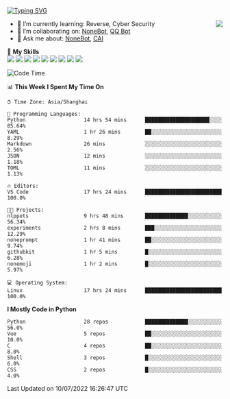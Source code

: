 [![Typing SVG](https://readme-typing-svg.herokuapp.com?size=25&duration=2500&color=8C43EA&vCenter=true&width=200&height=40&lines=Hi+there+%F0%9F%91%8B%F0%9F%8F%BB;I'm+yanyongyu)](https://git.io/typing-svg)

<a href="#">
  <img align="right" src="https://github-readme-stats.vercel.app/api?username=yanyongyu&count_private=true&show_icons=true&bg_color=15,f2f7fd,E0EAFC" />
</a>

- 🌱 I’m currently learning: Reverse, Cyber Security
- 👯 I’m collaborating on: [NoneBot](https://github.com/nonebot), [QQ Bot](https://github.com/Mrs4s/go-cqhttp)
- 💬 Ask me about: [NoneBot](https://github.com/nonebot), [CAI](https://github.com/cscs181/CAI)

🌟 **My Skills**  
![](https://img.shields.io/badge/-Python-3e74a2?style=flat-square&logo=Python&logoColor=fff)
![](https://img.shields.io/badge/-Node.js-339933?style=flat-square&logo=Node.js&logoColor=fff)
![](https://img.shields.io/badge/-Vue-4fc08d?style=flat-square&logo=Vue.js&logoColor=fff)
![](https://img.shields.io/badge/-React-2d98ce?style=flat-square&logo=React&logoColor=fff)
![](https://img.shields.io/badge/-Docker-2496ED?style=flat-square&logo=Docker&logoColor=fff)
![](https://img.shields.io/badge/-Linux-000000?style=flat-square&logo=Linux&logoColor=fff)
![](https://img.shields.io/badge/-MySQL-4479A1?style=flat-square&logo=MySQL&logoColor=fff)
![](https://img.shields.io/badge/-Redis-DC382D?style=flat-square&logo=Redis&logoColor=fff)
![](https://img.shields.io/badge/-MongoDB-47A248?style=flat-square&logo=MongoDB&logoColor=fff)

<!--START_SECTION:waka-->
![Code Time](http://img.shields.io/badge/Code%20Time-0%20secs-blue)

📊 **This Week I Spent My Time On** 

```text
⌚︎ Time Zone: Asia/Shanghai

💬 Programming Languages: 
Python                   14 hrs 54 mins      █████████████████████░░░░   85.64% 
YAML                     1 hr 26 mins        ██░░░░░░░░░░░░░░░░░░░░░░░   8.29% 
Markdown                 26 mins             ░░░░░░░░░░░░░░░░░░░░░░░░░   2.56% 
JSON                     12 mins             ░░░░░░░░░░░░░░░░░░░░░░░░░   1.18% 
TOML                     11 mins             ░░░░░░░░░░░░░░░░░░░░░░░░░   1.13%

🔥 Editors: 
VS Code                  17 hrs 24 mins      █████████████████████████   100.0%

🐱‍💻 Projects: 
nlppets                  9 hrs 48 mins       ██████████████░░░░░░░░░░░   56.34% 
experiments              2 hrs 8 mins        ███░░░░░░░░░░░░░░░░░░░░░░   12.29% 
noneprompt               1 hr 41 mins        ██░░░░░░░░░░░░░░░░░░░░░░░   9.74% 
githubkit                1 hr 5 mins         █░░░░░░░░░░░░░░░░░░░░░░░░   6.28% 
nonemoji                 1 hr 2 mins         █░░░░░░░░░░░░░░░░░░░░░░░░   5.97%

💻 Operating System: 
Linux                    17 hrs 24 mins      █████████████████████████   100.0%

```

**I Mostly Code in Python** 

```text
Python                   28 repos            ██████████████░░░░░░░░░░░   56.0% 
Vue                      5 repos             ██░░░░░░░░░░░░░░░░░░░░░░░   10.0% 
C                        4 repos             ██░░░░░░░░░░░░░░░░░░░░░░░   8.0% 
Shell                    3 repos             █░░░░░░░░░░░░░░░░░░░░░░░░   6.0% 
CSS                      2 repos             █░░░░░░░░░░░░░░░░░░░░░░░░   4.0%

```



 Last Updated on 10/07/2022 16:26:47 UTC
<!--END_SECTION:waka-->
